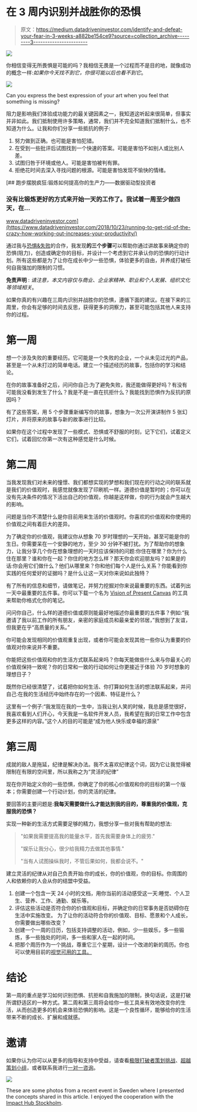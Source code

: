 # 在 3 周内识别并战胜你的恐惧

> 原文：<https://medium.datadriveninvestor.com/identify-and-defeat-your-fear-in-3-weeks-a882be154ce9?source=collection_archive---------3----------------------->

[![](img/c6e7d2ba98f95a9078e0938e204cebd6.png)](http://www.track.datadriveninvestor.com/1B9E)

你相信变得无所畏惧是可能的吗？我相信无畏是一个过程而不是目的地，就像成功的概念一样:*如果你今天找不到它，你很可能以后也看不到它*。

![](img/30a87de1aa6853bada0de728f6cbca6c.png)

Can you express the best expression of your art when you feel that something is missing?

阻力是影响我们体验成功能力的最关键因素之一，我知道这听起来很简单，但事实并非如此。我们抵制使用许多策略，通常，我们并不完全知道我们抵制什么，也不知道为什么。让我和你们分享一些抵抗的例子:

1.  努力做到正确。也可能是害怕犯错。
2.  在受到一些批评后试图找到一个快速的答案。可能是害怕不如别人或比别人差。
3.  试图归咎于环境或他人。可能是害怕被判有罪。
4.  拒绝花时间去深入寻找问题的根源。可能是害怕发现不愉快的情绪。

[](https://www.datadriveninvestor.com/2018/10/23/running-to-get-rid-of-the-crazy-how-working-out-increases-your-productivity/) [## 跑步摆脱疯狂:锻炼如何提高你的生产力——数据驱动型投资者

### 没有比锻炼更好的方式来开始一天的工作了。我试着一周至少做四天，在…

www.datadriveninvestor.com](https://www.datadriveninvestor.com/2018/10/23/running-to-get-rid-of-the-crazy-how-working-out-increases-your-productivity/) 

通过我与[恐惧&失败](https://www.fearandfail.com)的合作，我发现**的三个步骤**可以帮助你通过讲故事来确定你的恐惧(阻力)，创造或确定你的目标，并设计一个考虑到它并承认你的恐惧的行动计划。所有这些都是为了让你在成长中少一些恐惧，体验更多的自由，并养成打破任何自我强加的限制的习惯。

**免责声明** : *请注意，本文内容仅与商业、企业家精神、职业和个人发展、组织文化等领域相关*。

如果你真的有兴趣在三周内识别并战胜你的恐惧，遵循下面的建议。在接下来的三周里，你会有足够的时间去反思，获得更多的洞察力，甚至可能包括其他人来支持你的过程。

# 第一周

想一个涉及失败的重要经历。它可能是一个失败的企业，一个从未见过光的产品，甚至是一个从未打过的简单电话。建立一个描述经历的故事，包括你的学习和结论。

在你的故事准备好之后，问问你自己:为了避免失败，我还能做得更好吗？有没有可能我没看到发生了什么？我是不是一直在抗拒什么？我能找到恐惧作为反抗的原因吗？

有了这些答案，用 5 个步骤重新编写你的故事，想象为一次公开演讲制作 5 张幻灯片，并将原来的故事与新的故事进行比较。

如果你在这个过程中发现了一些模式、恐惧或不舒服的时刻，记下它们，试着定义它们，试着回忆你第一次有这种感觉是什么时候。

# 第二周

当我发现我们对未来的憧憬、我们都想实现的梦想和我们现在的行动之间的联系就是我们的价值观时，我感觉就像发现了印刷机一样。道德价值是暂时的；你可以在没有先决条件的情况下活出自己的价值观，你越是这样做，你的行为就会产生越大的影响。

问题是当你不清楚什么是你目前用来生活的价值观时。你喜欢的价值观和你使用的价值观之间有着巨大的差异。

为了确定你的价值观，我建议你从想象 70 岁时理想的一天开始，甚至可能是你的生日。你需要呆在一个安静的地方，至少 30 分钟不被打扰。为了帮助你的想象力，让我分享几个你在想象理想的一天时应该保持的问题:你住在哪里？你为什么住在那里？谁和你在一起？你住的地方怎么样？那天你会欢迎朋友吗？如果是的话:你会用它们做什么？他们从哪里来？你和他们每个人是什么关系？你能看到你实践的任何爱好的证据吗？是什么让这一天对你来说如此独特？

有了所有的信息和细节，请做笔记，并努力挖掘对你来说最重要的东西。试着列出一天中最重要的五件事。你可以下载一个名为 [Vision of Present Canvas](https://www.visionofpresent.com/post/183357100894/what-is-vision-of-present) 的工具来帮助你格式化你的笔记。

问问你自己，什么样的道德价值或原则能最好地描述你最重要的五件事？例如:“我邀请了我以前工作的所有朋友，亲密的家庭成员和最亲爱的邻居，”我想到了友谊，但我更在乎“高质量的关系。”

你可能会发现相同的价值观重复出现，或者你可能会发现其他一些你认为重要的价值观对你来说并不重要。

你能把这些价值观和你的生活方式联系起来吗？你每天能做些什么来与你最关心的价值观保持一致呢？你的日常和一致的行动如何让你更接近于体验 70 岁时想象的理想日子？

既然你已经很清楚了，试着把你如何生活、你打算如何生活的想法联系起来，并问自己:在我的生活经历中始终存在的一个因素、特征是什么？

这里有一个例子:“我发现在我的一生中，当我让别人笑的时候，我总是感觉很好，我喜欢看到人们开心，今天我是一名软件开发人员，我希望在我的日常工作中包含更多这样的内容。”这个人的目的可能是“成为他人快乐或幸福的源泉”

# 第三周

成就的敌人是拖延，纪律是解决办法。我不太喜欢纪律这个词，因为它让我觉得被限制在有限的空间里，所以我称之为“灵活的纪律”

现在你开始定义你的一些恐惧，你确定了你的核心价值观和你的目标的第一个版本；你需要创建一个行动计划，你的灵活的纪律。

要回答的主要问题是:**我每天需要做什么才能达到我的目的，尊重我的价值观，克服我的恐惧？**

实现一种新的生活方式需要足够的精力，我想分享一些对我有帮助的想法:

> "如果我需要提高我的能量水平，首先我需要身体上的疲劳."
> 
> "娱乐让我分心，很少给我精力去做其他事情."
> 
> "当有人试图操纵我时，不管后果如何，我都会说不。"

建立灵活的纪律从对自己负责开始:你的成长，你的价值观，你的目标。你周围的人和依赖你的人会从你的结盟中受益。

1.  创建一个包含一天 24 小时的文档，用你当前的活动感受这一天:睡觉、个人卫生、营养、工作、通勤、娱乐等。
2.  评估这些活动是否符合你的价值观和目标，并确定你的日常事务是否妨碍你在生活中实施改变。
    为了让你的活动符合你的价值观、目标、愿景和个人成长，你需要做出哪些改变？
3.  创建一个一周的日历，包括支持调整的活动，例如，少一些娱乐，多一些锻炼，多一些独处的时间，多一些和家人在一起的时间。
4.  把那个周历作为一个挑战，尊重它三个星期，设计一个改进的新的周历。你也可以使用目前的[视觉可用的工具。](https://www.visionofpresent.com/post/183357100894/what-is-vision-of-present)

# 结论

第一周的重点是学习如何识别恐惧、抗拒和自我施加的限制，换句话说，这是打破所谓舒适区的一种方式。第二周和第三周将会给你一些工具来有效地改变你的生活，从而创造更多的机会来体验恐惧的影响。这是一个良性循环，能够给你的生活带来不断的成长、扩展和成就感。

# 邀请

如果你认为你可以从更多的指导和支持中受益，请查看[极限打破者策划挑战](https://www.fearandfail.com/post/185496746021/limit-breakers-mastermind-challenge)、[超越策划小组](https://www.fearandfail.com/post/185659403161/beyond-mastermind-groups)，或者联系我进行[一对一咨询](https://www.fearandfail.com/post/185515815841/one-on-one-consultation)。

![](img/5e76ba68b0354fca8e20ae7aacd74341.png)

These are some photos from a recent event in Sweden where I presented the concepts shared in this article. I enjoyed the cooperation with the [Impact Hub Stockholm](https://www.facebook.com/pg/ImpactHubStockholm/photos/?tab=album&album_id=2343939732334225&ref=page_internal).